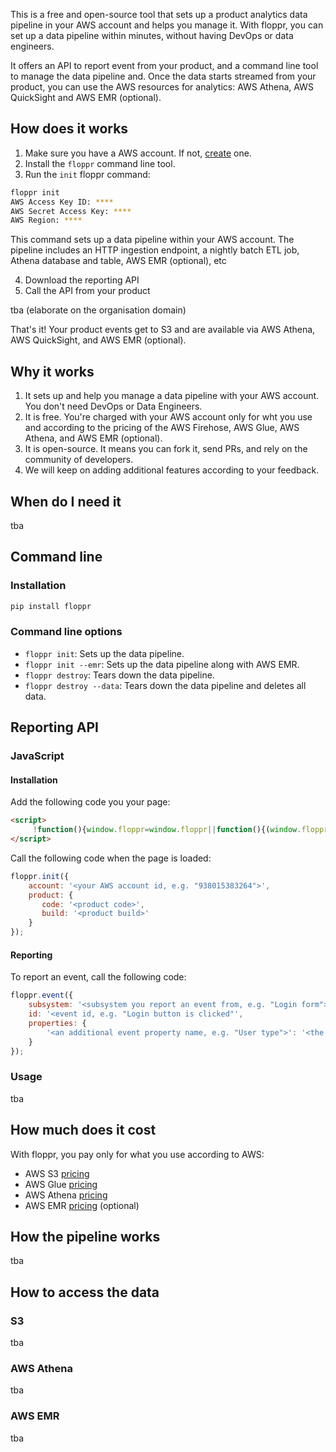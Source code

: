 This is a free and open-source tool that sets up a product analytics data pipeline in your AWS account and helps you manage it. With floppr, you can set up a data pipeline within minutes, without having DevOps or data engineers. 

It offers an API to report event from your product, and a command line tool to manage the data pipeline and. Once the data starts streamed from your product, you can use the AWS resources for analytics: AWS Athena, AWS QuickSight and AWS EMR (optional).

## How does it works

1. Make sure you have a AWS account. If not, [create](https://aws.amazon.com/premiumsupport/knowledge-center/create-and-activate-aws-account/) one.
2. Install the `floppr` command line tool.
3. Run the `init` floppr command:

```bash
floppr init
AWS Access Key ID: ****
AWS Secret Access Key: ****
AWS Region: ****
```

This command sets up a data pipeline within your AWS account. The pipeline includes an HTTP ingestion endpoint, a nightly batch ETL job, Athena database and table, AWS EMR (optional), etc

4. Download the reporting API
5. Call the API from your product

tba (elaborate on the organisation domain)

That's it! Your product events get to S3 and are available via AWS Athena, AWS QuickSight, and AWS EMR (optional).

## Why it works

1. It sets up and help you manage a data pipeline with your AWS account. You don't need DevOps or Data Engineers.
2. It is free. You're charged with your AWS account only for wht you use and according to the pricing of the AWS Firehose, AWS Glue, AWS Athena, and AWS EMR (optional).
3. It is open-source. It means you can fork it, send PRs, and rely on the community of developers.
4. We will keep on adding additional features according to your feedback.

## When do I need it

tba

## Command line

### Installation

```bash
pip install floppr
```

### Command line options

* `floppr init`: Sets up the data pipeline.
* `floppr init --emr`: Sets up the data pipeline along with AWS EMR.
* `floppr destroy`: Tears down the data pipeline.
* `floppr destroy --data`: Tears down the data pipeline and deletes all data.

## Reporting API

### JavaScript

#### Installation

Add the following code you your page:

```html
<script>
     !function(){window.floppr=window.floppr||function(){(window.floppr.query=window.floppr.query||[]).push(arguments)};var e=document.createElement("script");e.async=!0,e.src="https://floppr.github.io/api.js";var r=document.getElementsByTagName("script")[0];r.parentNode.insertBefore(e,r)}();
</script>
```
Call the following code when the page is loaded:

```javascript
floppr.init({
    account: '<your AWS account id, e.g. "938015383264">',
    product: {
       code: '<product code>',
       build: '<product build>'
    }
});
```

#### Reporting

To report an event, call the following code:

```javascript
floppr.event({
    subsystem: '<subsystem you report an event from, e.g. "Login form">',
    id: '<event id, e.g. "Login button is clicked"',
    properties: {
        '<an additional event property name, e.g. "User type">': '<the property value, e.g. "Paid">'
    }
});
```

### Usage

tba

## How much does it cost

With floppr, you pay only for what you use according to AWS:

* AWS S3 [pricing](https://aws.amazon.com/s3/pricing/)
* AWS Glue [pricing](https://aws.amazon.com/glue/pricing/)
* AWS Athena [pricing](https://aws.amazon.com/athena/pricing/)
* AWS EMR [pricing](https://aws.amazon.com/emr/pricing/) (optional)

## How the pipeline works

tba

## How to access the data

### S3

tba

### AWS Athena

tba

### AWS EMR

tba
